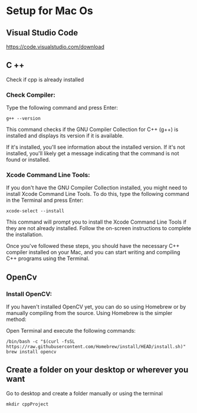 # Setup for Mac Os

## Visual Studio Code
https://code.visualstudio.com/download

## C ++
Check if cpp is already installed

### Check Compiler: 
Type the following command and press Enter:
```
g++ --version
```
This command checks if the GNU Compiler Collection for C++ (g++) is installed and displays its version if it is available. 

If it's installed, you'll see information about the installed version. If it's not installed, you'll likely get a message indicating that the command is not found or installed.

### Xcode Command Line Tools:
If you don't have the GNU Compiler Collection installed, you might need to install Xcode Command Line Tools. To do this, type the following command in the Terminal and press Enter:
```
xcode-select --install
```
This command will prompt you to install the Xcode Command Line Tools if they are not already installed. Follow the on-screen instructions to complete the installation.

Once you've followed these steps, you should have the necessary C++ compiler installed on your Mac, and you can start writing and compiling C++ programs using the Terminal.

## OpenCv
### Install OpenCV: 
If you haven't installed OpenCV yet, you can do so using Homebrew or by manually compiling from the source. Using Homebrew is the simpler method:

Open Terminal and execute the following commands:
```
/bin/bash -c "$(curl -fsSL https://raw.githubusercontent.com/Homebrew/install/HEAD/install.sh)"
brew install opencv

```

## Create a folder on your desktop or wherever you want
Go to desktop and create a folder manually or using the terminal
```
mkdir cppProject
```
